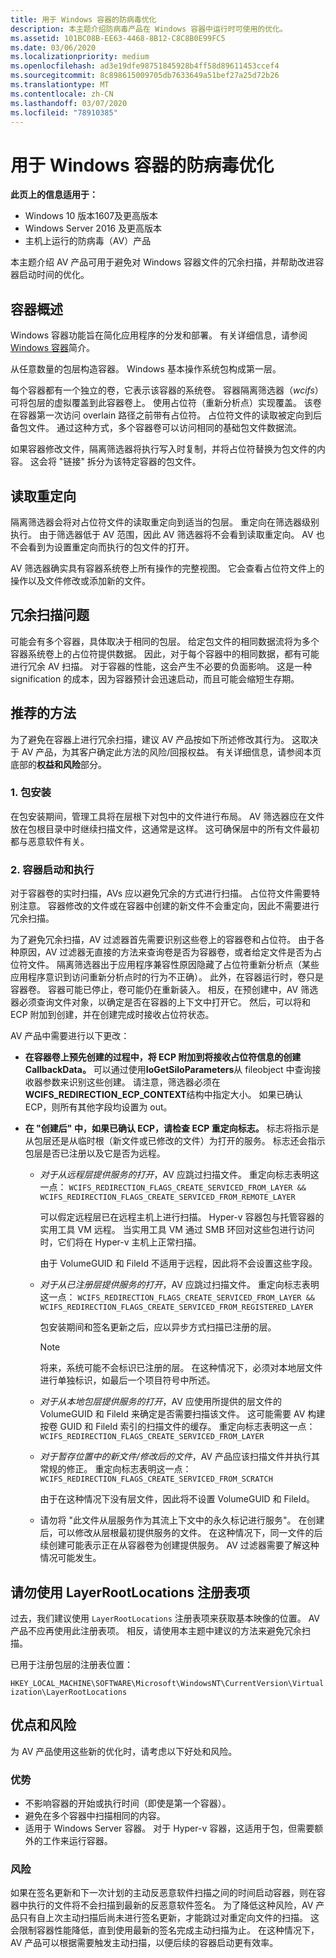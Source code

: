 ```yaml
---
title: 用于 Windows 容器的防病毒优化
description: 本主题介绍防病毒产品在 Windows 容器中运行时可使用的优化。
ms.assetid: 101BC08B-EE63-4468-8B12-C8C8B0E99FC5
ms.date: 03/06/2020
ms.localizationpriority: medium
ms.openlocfilehash: ad3e19dfe98751845928b4ff58d89611453ccef4
ms.sourcegitcommit: 8c898615009705db7633649a51bef27a25d72b26
ms.translationtype: MT
ms.contentlocale: zh-CN
ms.lasthandoff: 03/07/2020
ms.locfileid: "78910385"
---
```

# <a name="anti-virus-optimization-for-windows-containers"></a>用于 Windows 容器的防病毒优化

**此页上的信息适用于：**
- Windows 10 版本1607及更高版本
- Windows Server 2016 及更高版本
- 主机上运行的防病毒（AV）产品

本主题介绍 AV 产品可用于避免对 Windows 容器文件的冗余扫描，并帮助改进容器启动时间的优化。

## <a name="container-overview"></a>容器概述

Windows 容器功能旨在简化应用程序的分发和部署。 有关详细信息，请参阅[Windows 容器](https://docs.microsoft.com/virtualization/windowscontainers/about/about_overview)简介。

从任意数量的包层构造容器。 Windows 基本操作系统包构成第一层。

每个容器都有一个独立的卷，它表示该容器的系统卷。 容器隔离筛选器（*wcifs*）可将包层的虚拟覆盖到此容器卷上。 使用占位符（重新分析点）实现覆盖。 该卷在容器第一次访问 overlain 路径之前带有占位符。 占位符文件的读取被定向到后备包文件。 通过这种方式，多个容器卷可以访问相同的基础包文件数据流。

如果容器修改文件，隔离筛选器将执行写入时复制，并将占位符替换为包文件的内容。 这会将 "链接" 拆分为该特定容器的包文件。

## <a name="read-redirection"></a>读取重定向

隔离筛选器会将对占位符文件的读取重定向到适当的包层。 重定向在筛选器级别执行。 由于筛选器低于 AV 范围，因此 AV 筛选器将不会看到读取重定向。 AV 也不会看到为设置重定向而执行的包文件的打开。

AV 筛选器确实具有容器系统卷上所有操作的完整视图。 它会查看占位符文件上的操作以及文件修改或添加新的文件。

## <a name="redundant-scanning-problem"></a>冗余扫描问题

可能会有多个容器，具体取决于相同的包层。 给定包文件的相同数据流将为多个容器系统卷上的占位符提供数据。 因此，对于每个容器中的相同数据，都有可能进行冗余 AV 扫描。 对于容器的性能，这会产生不必要的负面影响。 这是一种 signification 的成本，因为容器预计会迅速启动，而且可能会缩短生存期。

## <a name="recommended-approach"></a>推荐的方法

为了避免在容器上进行冗余扫描，建议 AV 产品按如下所述修改其行为。 这取决于 AV 产品，为其客户确定此方法的风险/回报权益。 有关详细信息，请参阅本页底部的**权益和风险**部分。

### <a name="1-package-install"></a>1. 包安装

在包安装期间，管理工具将在层根下对包中的文件进行布局。 AV 筛选器应在文件放在包根目录中时继续扫描文件，这通常是这样。 这可确保层中的所有文件最初都与恶意软件有关。

### <a name="2-container-start-and-execution"></a>2. 容器启动和执行

对于容器卷的实时扫描，AVs 应以避免冗余的方式进行扫描。 占位符文件需要特别注意。 容器修改的文件或在容器中创建的新文件不会重定向，因此不需要进行冗余扫描。

为了避免冗余扫描，AV 过滤器首先需要识别这些卷上的容器卷和占位符。 由于各种原因，AV 过滤器无直接的方法来查询卷是否为容器卷，或者给定文件是否为占位符文件。 隔离筛选器出于应用程序兼容性原因隐藏了占位符重新分析点（某些应用程序意识到访问重新分析点时的行为不正确）。 此外，在容器运行时，卷只是容器卷。 容器可能已停止，卷可能仍在重新装入。 相反，在预创建中，AV 筛选器必须查询文件对象，以确定是否在容器的上下文中打开它。 然后，可以将和 ECP 附加到创建，并在创建完成时接收占位符状态。

AV 产品中需要进行以下更改：

- **在容器卷上预先创建的过程中，将 ECP 附加到将接收占位符信息的创建 CallbackData。** 可以通过使用**IoGetSiloParameters**从 fileobject 中查询接收器参数来识别这些创建。 请注意，筛选器必须在**WCIFS_REDIRECTION_ECP_CONTEXT**结构中指定大小。 如果已确认 ECP，则所有其他字段均设置为 out。

- **在 "创建后" 中，如果已确认 ECP，请检查 ECP 重定向标志。** 标志将指示是从包层还是从临时根（新文件或已修改的文件）为打开的服务。 标志还会指示包层是否已注册以及它是否为远程。

  - *对于从远程层提供服务的打开*，AV 应跳过扫描文件。 重定向标志表明这一点： `WCIFS_REDIRECTION_FLAGS_CREATE_SERVICED_FROM_LAYER && WCIFS_REDIRECTION_FLAGS_CREATE_SERVICED_FROM_REMOTE_LAYER`

    可以假定远程层已在远程主机上进行扫描。 Hyper-v 容器包与托管容器的实用工具 VM 远程。 当实用工具 VM 通过 SMB 环回对这些包进行访问时，它们将在 Hyper-v 主机上正常扫描。

    由于 VolumeGUID 和 FileId 不适用于远程，因此将不会设置这些字段。

  - *对于从已注册层提供服务的打开*，AV 应跳过扫描文件。 重定向标志表明这一点： `WCIFS_REDIRECTION_FLAGS_CREATE_SERVICED_FROM_LAYER &&  WCIFS_REDIRECTION_FLAGS_CREATE_SERVICED_FROM_REGISTERED_LAYER`

    包安装期间和签名更新之后，应以异步方式扫描已注册的层。

    >[!NOTE]
    > 将来，系统可能不会标识已注册的层。 在这种情况下，必须对本地层文件进行单独标识，如最后一个项目符号中所述。

  - *对于从本地包层提供服务的打开*，AV 应使用所提供的层文件的 VolumeGUID 和 FileId 来确定是否需要扫描该文件。 这可能需要 AV 构建按卷 GUID 和 FileId 索引的扫描文件的缓存。 重定向标志表明这一点： `WCIFS_REDIRECTION_FLAGS_CREATE_SERVICED_FROM_LAYER`

  - *对于暂存位置中的新文件/修改后的文件*，AV 产品应该扫描文件并执行其常规的修正。 重定向标志表明这一点： `WCIFS_REDIRECTION_FLAGS_CREATE_SERVICED_FROM_SCRATCH`

    由于在这种情况下没有层文件，因此将不设置 VolumeGUID 和 FileId。

  - 请勿将 "此文件从层服务作为其流上下文中的永久标记进行服务"。 在创建后，可以修改从层根最初提供服务的文件。 在这种情况下，同一文件的后续创建可能表示正在从容器卷为创建提供服务。 AV 过滤器需要了解这种情况可能发生。

## <a name="dont-use-the-layerrootlocations-registry-key"></a>请勿使用 LayerRootLocations 注册表项

过去，我们建议使用 `LayerRootLocations` 注册表项来获取基本映像的位置。 AV 产品不应再使用此注册表项。 相反，请使用本主题中建议的方法来避免冗余扫描。

已用于注册包层的注册表位置：

`HKEY_LOCAL_MACHINE\SOFTWARE\Microsoft\WindowsNT\CurrentVersion\Virtualization\LayerRootLocations`

## <a name="benefits-and-risks"></a>优点和风险

为 AV 产品使用这些新的优化时，请考虑以下好处和风险。

### <a name="benefits"></a>优势

- 不影响容器的开始或执行时间（即使是第一个容器）。
- 避免在多个容器中扫描相同的内容。
- 适用于 Windows Server 容器。 对于 Hyper-v 容器，这适用于包，但需要额外的工作来运行容器。

### <a name="risks"></a>风险

如果在签名更新和下一次计划的主动反恶意软件扫描之间的时间启动容器，则在容器中执行的文件将不会扫描到最新的反恶意软件签名。 为了降低这种风险，AV 产品只有自上次主动扫描后尚未进行签名更新，才能跳过对重定向文件的扫描。 这会限制容器性能降低，直到使用最新的签名完成主动扫描为止。 在这种情况下，AV 产品可以根据需要触发主动扫描，以便后续的容器启动更有效率。

